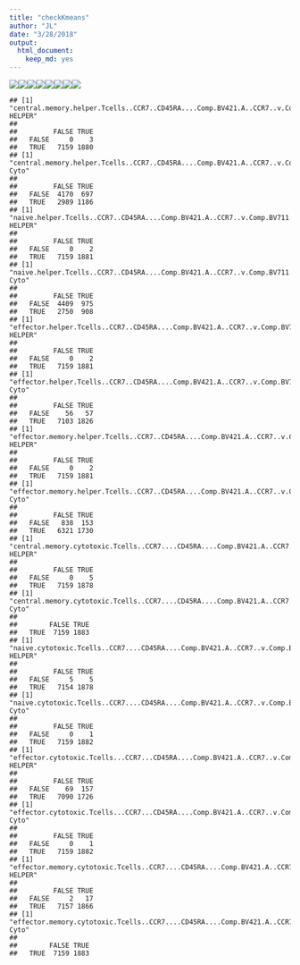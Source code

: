 ```yaml
---
title: "checkKmeans"
author: "JL"
date: "3/28/2018"
output: 
  html_document: 
    keep_md: yes
---
```










![](p1Checks_files/figure-html/unnamed-chunk-2-1.png)<!-- -->![](p1Checks_files/figure-html/unnamed-chunk-2-2.png)<!-- -->![](p1Checks_files/figure-html/unnamed-chunk-2-3.png)<!-- -->![](p1Checks_files/figure-html/unnamed-chunk-2-4.png)<!-- -->![](p1Checks_files/figure-html/unnamed-chunk-2-5.png)<!-- -->![](p1Checks_files/figure-html/unnamed-chunk-2-6.png)<!-- -->![](p1Checks_files/figure-html/unnamed-chunk-2-7.png)<!-- -->![](p1Checks_files/figure-html/unnamed-chunk-2-8.png)<!-- -->

```
## [1] "central.memory.helper.Tcells..CCR7..CD45RA....Comp.BV421.A..CCR7..v.Comp.BV711.A..CD45RA..  HELPER"
##        
##         FALSE TRUE
##   FALSE     0    3
##   TRUE   7159 1880
## [1] "central.memory.helper.Tcells..CCR7..CD45RA....Comp.BV421.A..CCR7..v.Comp.BV711.A..CD45RA..  Cyto"
##        
##         FALSE TRUE
##   FALSE  4170  697
##   TRUE   2989 1186
## [1] "naive.helper.Tcells..CCR7..CD45RA....Comp.BV421.A..CCR7..v.Comp.BV711.A..CD45RA..  HELPER"
##        
##         FALSE TRUE
##   FALSE     0    2
##   TRUE   7159 1881
## [1] "naive.helper.Tcells..CCR7..CD45RA....Comp.BV421.A..CCR7..v.Comp.BV711.A..CD45RA..  Cyto"
##        
##         FALSE TRUE
##   FALSE  4409  975
##   TRUE   2750  908
## [1] "effector.helper.Tcells..CCR7..CD45RA....Comp.BV421.A..CCR7..v.Comp.BV711.A..CD45RA..  HELPER"
##        
##         FALSE TRUE
##   FALSE     0    2
##   TRUE   7159 1881
## [1] "effector.helper.Tcells..CCR7..CD45RA....Comp.BV421.A..CCR7..v.Comp.BV711.A..CD45RA..  Cyto"
##        
##         FALSE TRUE
##   FALSE    56   57
##   TRUE   7103 1826
## [1] "effector.memory.helper.Tcells..CCR7..CD45RA....Comp.BV421.A..CCR7..v.Comp.BV711.A..CD45RA..  HELPER"
##        
##         FALSE TRUE
##   FALSE     0    2
##   TRUE   7159 1881
## [1] "effector.memory.helper.Tcells..CCR7..CD45RA....Comp.BV421.A..CCR7..v.Comp.BV711.A..CD45RA..  Cyto"
##        
##         FALSE TRUE
##   FALSE   838  153
##   TRUE   6321 1730
## [1] "central.memory.cytotoxic.Tcells..CCR7....CD45RA....Comp.BV421.A..CCR7..v.Comp.BV711.A..CD45RA..  HELPER"
##        
##         FALSE TRUE
##   FALSE     0    5
##   TRUE   7159 1878
## [1] "central.memory.cytotoxic.Tcells..CCR7....CD45RA....Comp.BV421.A..CCR7..v.Comp.BV711.A..CD45RA..  Cyto"
##       
##        FALSE TRUE
##   TRUE  7159 1883
## [1] "naive.cytotoxic.Tcells..CCR7....CD45RA....Comp.BV421.A..CCR7..v.Comp.BV711.A..CD45RA..  HELPER"
##        
##         FALSE TRUE
##   FALSE     5    5
##   TRUE   7154 1878
## [1] "naive.cytotoxic.Tcells..CCR7....CD45RA....Comp.BV421.A..CCR7..v.Comp.BV711.A..CD45RA..  Cyto"
##        
##         FALSE TRUE
##   FALSE     0    1
##   TRUE   7159 1882
## [1] "effector.cytotoxic.Tcells...CCR7...CD45RA....Comp.BV421.A..CCR7..v.Comp.BV711.A..CD45RA..  HELPER"
##        
##         FALSE TRUE
##   FALSE    69  157
##   TRUE   7090 1726
## [1] "effector.cytotoxic.Tcells...CCR7...CD45RA....Comp.BV421.A..CCR7..v.Comp.BV711.A..CD45RA..  Cyto"
##        
##         FALSE TRUE
##   FALSE     0    1
##   TRUE   7159 1882
## [1] "effector.memory.cytotoxic.Tcells..CCR7....CD45RA....Comp.BV421.A..CCR7..v.Comp.BV711.A..CD45RA..  HELPER"
##        
##         FALSE TRUE
##   FALSE     2   17
##   TRUE   7157 1866
## [1] "effector.memory.cytotoxic.Tcells..CCR7....CD45RA....Comp.BV421.A..CCR7..v.Comp.BV711.A..CD45RA..  Cyto"
##       
##        FALSE TRUE
##   TRUE  7159 1883
```

